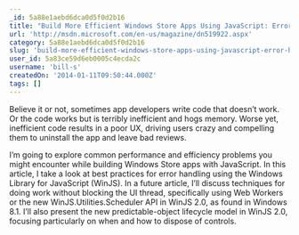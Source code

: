 ```yaml
---
_id: 5a88e1aebd6dca0d5f0d2b16
title: "Build More Efficient Windows Store Apps Using JavaScript: Error Handling"
url: 'http://msdn.microsoft.com/en-us/magazine/dn519922.aspx'
category: 5a88e1aebd6dca0d5f0d2b16
slug: 'build-more-efficient-windows-store-apps-using-javascript-error-handling'
user_id: 5a83ce59d6eb0005c4ecda2c
username: 'bill-s'
createdOn: '2014-01-11T09:50:44.000Z'
tags: []
---
```


Believe it or not, sometimes app developers write code that doesn’t work. Or the code works but is terribly inefficient and hogs memory. Worse yet, inefficient code results in a poor UX, driving users crazy and compelling them to uninstall the app and leave bad reviews.

I’m going to explore common performance and efficiency problems you might encounter while building Windows Store apps with JavaScript. In this article, I take a look at best practices for error handling using the Windows Library for JavaScript (WinJS). In a future article, I’ll discuss techniques for doing work without blocking the UI thread, specifically using Web Workers or the new WinJS.Utilities.Scheduler API in WinJS 2.0, as found in Windows 8.1. I’ll also present the new predictable-object lifecycle model in WinJS 2.0, focusing particularly on when and how to dispose of controls.
